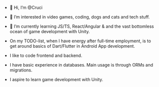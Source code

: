 - 👋 Hi, I’m @Cruci
- 👀 I’m interested in video games, coding, dogs and cats and tech stuff.
- 🌱 I’m currently learning JS/TS, React/Angular & and the vast bottomless ocean of game development with Unity.

- On my TODO-list, when I have energy after full-time employment, is to get around basics of Dart/Flutter in Android App development.
- I like to code frontend and backend.
- I have basic experience in databases. Main usage is through ORMs and migrations.
- I aspire to learn game development with Unity.

<!---
Cruci/Cruci is a ✨ special ✨ repository because its `README.md` (this file) appears on your GitHub profile.
You can click the Preview link to take a look at your changes.
--->
